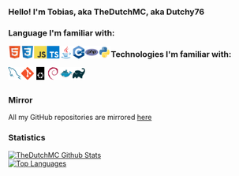 ### Hello! I'm Tobias, aka TheDutchMC, aka Dutchy76


### Language I'm familiar with:
<img align="left" title="HTML5" alt="HTML5" width="26px" src="https://raw.githubusercontent.com/devicons/devicon/master/icons/html5/html5-original.svg" />
<img align="left" title="CSS3" alt="CSS3" width="26px" src="https://raw.githubusercontent.com/devicons/devicon/master/icons/css3/css3-original.svg" />
<img align="left" title="JavaScript" alt="JavaScript" width="26px" src="https://raw.githubusercontent.com/devicons/devicon/master/icons/javascript/javascript-original.svg" />
<img align="left" title="TypeScript" alt="TypeScript" width="26px" src="https://raw.githubusercontent.com/devicons/devicon/master/icons/typescript/typescript-original.svg" />
<img align="left" title="Java" alt="Java" width="26px" src="https://raw.githubusercontent.com/devicons/devicon/master/icons/java/java-original.svg" />
<img align="left" title="C++" alt="C++" width="26px" src="https://raw.githubusercontent.com/devicons/devicon/master/icons/cplusplus/cplusplus-original.svg" />
<img align="left" title="PHP" alt="PHP" width="26px" src="https://raw.githubusercontent.com/devicons/devicon/master/icons/php/php-original.svg" />
<img align="left" title="Python" alt="Python" width="26px" src="https://raw.githubusercontent.com/devicons/devicon/master/icons/python/python-original.svg" />


### Technologies I'm familiar with:
<img align="left" title="MySQL" alt="MySQL" width="26px" src="https://raw.githubusercontent.com/devicons/devicon/master/icons/mysql/mysql-original.svg" />
<img align="left" title="Git" alt="Git" width="26px" src="https://raw.githubusercontent.com/devicons/devicon/master/icons/git/git-original.svg" />
<img align="left" title="Ubuntu" alt="Ubuntu" width="26px" src="https://raw.githubusercontent.com/devicons/devicon/master/icons/ubuntu/ubuntu-plain.svg" />
<img align="left" title="Debian" alt="Debian" width="26px" src="https://raw.githubusercontent.com/devicons/devicon/master/icons/debian/debian-original.svg" />
<img align="left" title="Docker" alt="Docker" width="26px" src="https://raw.githubusercontent.com/devicons/devicon/master/icons/docker/docker-original.svg" />
<img align="left" title="Gradle" alt="Gradle" width="26px" src="https://raw.githubusercontent.com/devicons/devicon/master/icons/gradle/gradle-plain.svg" />


<br>
<br>

### Mirror
All my GitHub repositories are mirrored [here](https://gitea.apps.thedutchmc.nl)

### Statistics
[![TheDutchMC Github Stats](https://github-readme-stats.vercel.app/api?username=TheDutchMC&count_private=true&show_icons=true&theme=tokyonight)](https://github.com/TheDutchMC/)  
[![Top Languages](https://github-readme-stats.vercel.app/api/top-langs/?username=TheDutchMC&layout=compact&theme=tokyonight&langs_count=6)](https://github.com/TheDutchMC)

